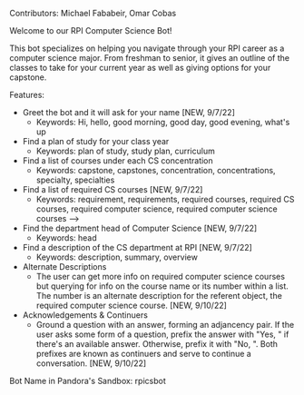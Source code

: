 Contributors: Michael Fababeir, Omar Cobas

Welcome to our RPI Computer Science Bot!

This bot specializes on helping you navigate through your RPI career as a computer science major.
From freshman to senior, it gives an outline of the classes to take for your current year as well as
giving options for your capstone.

Features:
- Greet the bot and it will ask for your name [NEW, 9/7/22]
  - Keywords: Hi, hello, good morning, good day, good evening, what's up
- Find a plan of study for your class year
  - Keywords: plan of study, study plan, curriculum
- Find a list of courses under each CS concentration
  - Keywords: capstone, capstones, concentration, concentrations, specialty, specialties
- Find a list of required CS courses [NEW, 9/7/22]
  - Keywords: requirement, requirements, required courses, required CS courses, required computer science, required computer science courses -->
- Find the department head of Computer Science [NEW, 9/7/22]
  - Keywords: head
- Find a description of the CS department at RPI [NEW, 9/7/22]
  - Keywords: description, summary, overview
- Alternate Descriptions
  - The user can get more info on required computer science courses but querying for info on the course name or its number within a list. The number is an alternate description for the referent object, the required computer science course. [NEW, 9/10/22]
- Acknowledgements & Continuers
  - Ground a question with an answer, forming an adjancency pair. If the user asks some form of a question, prefix the answer with "Yes, " if there's an available answer. Otherwise, prefix it with "No, ". Both prefixes are known as continuers and serve to continue a conversation. [NEW, 9/10/22]

Bot Name in Pandora's Sandbox: rpicsbot